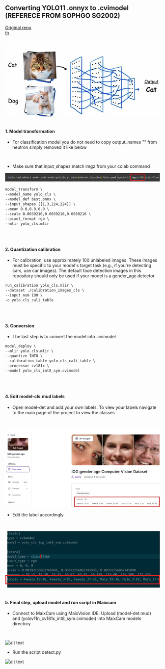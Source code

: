## Converting YOLO11 .onnyx to .cvimodel (REFERECE FROM SOPHGO SG2002)
[Original repo](https://github.com/AIWintermuteAI/maixcam-model-conversion?tab=readme-ov-file)
<br/>
[th](https://github.com/AIWintermuteAI/maixcam-model-conversion?tab=readme-ov-file)
<br/>
<br/>
![alt text](assets/cls.jpg)
<br/>
<br/>

#### 1. Model transformation

- For classification model you do not need to copy output_names "" from neutron simply removed it like below 
<br/>

- Make sure that input_shapes match imgz from your colab command

![alt text](assets/1-det.jpg)

```
model_transform \
--model_name yolo_cls \
--model_def best.onnx \
--input_shapes [[1,3,224,224]] \
--mean 0.0,0.0,0.0 \
--scale 0.0039216,0.0039216,0.0039216 \
--pixel_format rgb \
--mlir yolo_cls.mlir
```
<br/><br/>

#### 2. Quantization calibration

- For calibration, use approximately 100 unlabeled images. These images must be specific to your model's target task (e.g., if you're detecting cars, use car images). The default face detection images in this repository should only be used if your model is a gender_age detector

```
run_calibration yolo_cls.mlir \
--dataset ./calibration_images_cls \
--input_num 100 \
-o yolo_cls_cali_table
```
<br/><br/>

#### 3. Conversion

- The last step is to convert the model into .cvimodel

```
model_deploy \
--mlir yolo_cls.mlir \
--quantize INT8 \
--calibration_table yolo_cls_cali_table \
--processor cv181x \
--model yolo_cls_int8_sym.cvimodel
```
<br/><br/>

#### 4. Edit model-cls.mud labels

- Open model-det and add your own labels. To view your labels navigate to the main page of the project to view the classes
<br/>

![alt text](assets/4-cls.jpg) 
<br/>

- Edit the label accordingly
<br/>

![alt text](assets/4.1-cls.jpg) 
<br/><br/>


#### 5. Final step, upload model and run script in Maixcam
- Connect to MaixCam using MaixVision IDE. Upload (model-det.mud) and (yolov11n_cv181x_int8_sym.cvimodel) into MaixCam models directory
<br/>

![alt text](assets/5-cls.jpg) 
<br/>

- Run the script detect.py

![alt text](assets/5.1-cls.jpg) 

